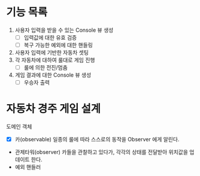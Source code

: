 # 기능 목록

1. 사용자 입력을 받을 수 있는 Console 뷰 생성
    * [ ] 입력값에 대한 유효 검증
    * [ ] 복구 가능한 예외에 대한 핸들링 
2. 사용자 입력에 기반한 자동차 셋팅
3. 각 자동차에 대하여 룰대로 게임 진행 
    * [ ] 룰에 의한 전진/멈춤
4. 게임 결과에 대한 Console 뷰 생성
    * [ ] 우승자 출력

# 자동차 경주 게임 설계
도메인 객체
- [X] 카(observable)
일종의 룰에 따라 스스로의 동작을 Observer 에게 알린다. 
- 관제타워(observer)
카들을 관찰하고 있다가, 각각의 상태를 전달받아 위치값을 업데이트 한다. 
- 예외 핸들러
